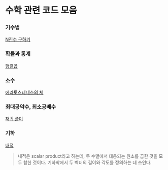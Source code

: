 # 수학 관련 코드 모음   

### 기수법
[N진수 구하기](https://github.com/kjsu0209/CodingTest/blob/master/programmers/p17687.py)

### 확률과 통계
[행렬곱](https://github.com/kjsu0209/CodingTest/blob/master/programmers/p12949.py)

### 소수
[에라토스테네스의 체](https://github.com/kjsu0209/CodingTest/blob/master/programmers/p12921.py)

### 최대공약수, 최소공배수
[재귀 풀이](https://github.com/kjsu0209/CodingTest/blob/master/programmers/p12940.py)

### 기하    
[내적](https://github.com/kjsu0209/CodingTest/blob/master/programmers/p70128.py)    
> 내적은 scalar product라고 하는데, 두 수열에서 대응되는 원소를 곱한 것을 모두 합한 것이다.
> 기하학에서 두 벡터의 길이와 각도를 정의하는 데 쓰인다. 
